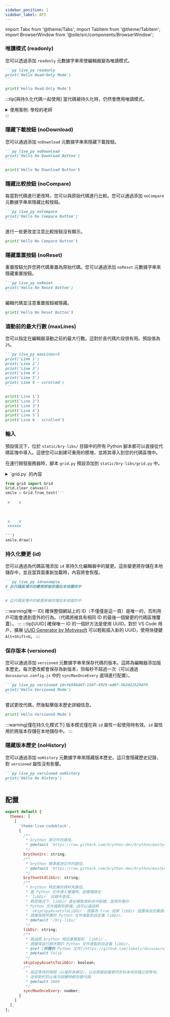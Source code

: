 ```yaml
---
sidebar_position: 1
sidebar_label: API
---
```


import Tabs from '@theme/Tabs';
import TabItem from '@theme/TabItem';
import BrowserWindow from '@site/src/components/BrowserWindow';



### 唯讀模式 (readonly)

您可以透過添加 `readonly` 元數據字串來使編輯器變為唯讀模式。

````md
```py live_py readonly
print('Hello Read-Only Mode')
```
````

<BrowserWindow>

```py live_py readonly
print('Hello Read-Only Mode')
```
</BrowserWindow>

:::tip[與持久化代碼一起使用]
當代碼被持久化時，仍然會應用唯讀模式。

<details>
<summary>使用案例: 學校的老師</summary>

這在學校的上下文中特別有用，其中一些練習/考試只能在給定的時間內完成，但您希望對提交的解決方案進行反饋。然後添加 `readonly` 屬性，學生可以看到他們的編輯，但無法編輯它們。

是的，這只有在您修改 `Store.tsxt`/`Storage.ts` 組件/腳本並引入與服務器後端的自定義連接時才能安全工作，其中代碼被存儲和提取。

</details>
:::

### 隱藏下載按鈕 (noDownload)

您可以通過添加 `noDownload` 元數據字串來隱藏下載按鈕。

````md
```py live_py noDownload
print('Hello No Download Button')
```
````

<BrowserWindow>

```py live_py noDownload
print('Hello No Download Button')
```
</BrowserWindow>

### 隱藏比較按鈕 (noCompare)

每當對代碼進行更改時，您可以與原始代碼進行比較。您可以通過添加 `noCompare` 元數據字串來隱藏比較按鈕。

````md
```py live_py noCompare
print('Hello No Compare Button')
```
````

<BrowserWindow>
進行一些更改並注意比較按鈕沒有顯示。

```py live_py noCompare
print('Hello No Compare Button')
```
</BrowserWindow>

### 隱藏重置按鈕 (noReset)

重置按鈕允許您將代碼重置為原始代碼。您可以通過添加 `noReset` 元數據字串來隱藏重置按鈕。

````md
```py live_py noReset
print('Hello No Reset Button')
```
````

<BrowserWindow>

編輯代碼並注意重置按鈕被隱藏。

```py live_py noReset
print('Hello No Reset Button')
```
</BrowserWindow>

### 滾動前的最大行數 (maxLines)

您可以指定在編輯器滾動之前的最大行數。這對於長代碼片段很有用。預設值為 `25`。

````md
```py live_py maxLines=5
print('Line 1')
print('Line 2')
print('Line 3')
print('Line 4')
print('Line 5')
print('Line 6 - scrolled')
```
````

<BrowserWindow>

```py live_py maxLines=5
print('Line 1')
print('Line 2')
print('Line 3')
print('Line 4')
print('Line 5')
print('Line 6 - scrolled')
```
</BrowserWindow>

### 輸入

預設情況下，位於 `static/bry-libs/` 目錄中的所有 Python 腳本都可以直接從代碼區塊中導入。這使您可以創建可重用的模塊，並將其導入到您的代碼區塊中。

在運行開發服務器時，腳本 `grid.py` 預設添加到 `static/bry-libs/grid.py` 中。

<details>
<summary>`grid.py` 的內容</summary>

```py
from browser import document # type: ignore
from config import Config # type: ignore

class Rectangle():
    col: int
    row: int
    ctx = None
    grid = None
    init_draw = False
    def __init__(self, grid, col: int, row: int, color: str = ''):
        self.col = col
        self.row = row
        self.grid = grid
        self.init_draw = False
        try:
            canvas = document[Config.CANVAS_ID]
            self.ctx = canvas.getContext('2d')
        except:
            pass
        self._color = color
        
    def get(self, offset_x: int, offset_y: int):
        y = (self.row + offset_y) % len(self.grid) # type: ignore
        x = (self.col + offset_x) % len(self.grid[y]) # type: ignore
        return self.grid[y][x] # type: ignore

    @property
    def color(self):
        return self._color

    @color.setter
    def color(self, color: str):
        if color == '':
            color = 'rgba(0,0,0,0)'

        if self._color == color and self.init_draw:
            return
        self._color = color
        self.init_draw = True
        self.draw()

    def draw(self):
        scale = self.grid.scale # type: ignore
        x = self.col * scale
        y = self.row * scale
        try:
            self.ctx.clearRect(x, y, scale, scale) # type: ignore
            self.ctx.lineWidth = 0 # type: ignore
            self.ctx.fillStyle = self.color # type: ignore
            self.ctx.fillRect(x, y, scale, scale) # type: ignore
        except:
            pass

    def copy(self, grid):
        return Rectangle(grid, self.col, self.row, self.color)

    def __repr__(self):
        return self.color

class RectLine():
    line: list = []
    n = 0
    max = 0
    def __init__(self, grid, row, cols: int | list, color: str = ''):
        self.grid = grid
        if type(cols) == list:
            self.line = cols # type: ignore
        else:
            self.line = [Rectangle(grid, col, row, color) for col in range(cols)] # type: ignore
        self.max = len(self.line) # type: ignore
    
    def __getitem__(self, key):
        return self.line[key]

    def __setitem__(self, key, value):
        self.line[key].color = value

    def __repr__(self):
        return ', '.join([f'{r.color}' for r in self.line])

    def __iter__(self):
        self.n = 0
        return self

    def __next__(self):
        if self.n < self.max:
            result = self[self.n]
            self.n += 1
            return result
        else:
            raise StopIteration
    
    def __len__(self):
        return self.max

    def draw(self):
        for rect in self.line:
            rect.draw()
    
    def copy(self, grid):
        return RectLine(grid, self.line[0].row, [l.copy(grid) for l in self.line]) # type: ignore

class Grid():
    lines = []
    n = 0
    max = 0
    CANVAS_ID = ''
    WIDTH = 500
    HEIGHT = 500
    scale = 10
    record_gif = False
    frames = {}

    def __init__(self, rows: int, cols: int, color: str = '', scale: int = -1):
        if scale < 0:
            if rows > 0 and cols > 0:
                scale = min(Grid.WIDTH // cols, Grid.HEIGHT // rows)
            else:
                scale = 10
        self.scale = scale
        self.lines = [RectLine(self, row, cols, color) for row in range(rows)]
        self.max = rows
    
    @staticmethod
    def setup(width: int, height: int, record_gif: bool = False):
        Grid.HEIGHT = height
        Grid.WIDTH = width
        Grid.record_gif = record_gif
        Grid.frames = {}
        canvas = document[Config.CANVAS_ID]
        parent = canvas.parent
        parent.replaceChildren()
    
        canv = document.createElement('canvas')
        canv.style.display = 'block'
        canv.id = Config.CANVAS_ID;
        canv.attrs['height'] = height
        canv.attrs['width'] = width
        canv.style.width = f'{width}px'
        canv.style.height = f'{height}px'
        parent.appendChild(canv)

    @staticmethod
    def from_bin_text(bin_text: str, colors={'s': 'black', '1': 'black', 'x': 'black', 'bg': ''}):
        lines = bin_text.lower().splitlines()
        if 'bg' not in colors:
            colors['bg'] = ''
        while len(lines) > 0 and len(lines[0]) == 0:
            lines.pop(0)
        size_y = len(lines)
        if size_y < 1:
            raise Exception('Grid must have at least one non empty line')
        size_x = max(map(lambda x: len(x), lines))

        scale = min(Grid.WIDTH // size_x, Grid.HEIGHT // size_y)
        grid = Grid(0, 0, colors['bg'], scale)
        raw_grid = []
        for line in lines:
            raw_line = []
            for x in range(size_x):
                if x < len(line):
                    raw_line.append(Rectangle(grid, x, len(raw_grid), colors.get(line[x], colors['bg'])))
                else:
                    raw_line.append(Rectangle(grid, x, len(raw_grid), colors['bg']))
            raw_grid.append(RectLine(grid, len(raw_grid), raw_line))
        grid.set_lines(raw_grid)
        grid.draw()
        return grid
        

    def set_lines(self, lines):
        self.lines = lines
        self.max = len(lines)

        
    def tolist(self):
        return [[c.color for c in l.line] for l in self.lines]

    @property
    def color_grid(self):
        return self.tolist()

    @property
    def grid(self):
        return self.tolist()

    @property
    def size(self):
        return (self.dim_y, self.dim_x)

    @property
    def dim_x(self):
        if self.max < 1:
            return 0
        return len(self[0])

    @property
    def dim_y(self):
        return len(self.lines)

    @staticmethod
    def clear_canvas():
        try:
            canvas = document[Config.CANVAS_ID]
            ctx = canvas.getContext('2d')
            ctx.clearRect(0, 0, Grid.WIDTH, Grid.HEIGHT) # type: ignore
        except:
            pass


    def draw(self):
        for line in self.lines:
            line.draw()

    @staticmethod
    def gif_add():
        if Grid.record_gif:
            canvas = document[Config.CANVAS_ID]
            frameName = 'frame_' + str(len(Grid.frames)).rjust(3, '0')
            Grid.frames[frameName] = canvas.toDataURL('image/png');



    def fill(self, color: str = ''):
        for line in self.lines:
            for cell in line:
                cell.color = color

    def copy(self):
        cp = Grid(0, 0)
        lines = [l.copy(cp) for l in self.lines]
        cp.set_lines(lines)
        return cp


    def __getitem__(self, key):
        return self.lines[key]

    def __setitem__(self, key, value):
        self.lines[key] = value
        
    def __repr__(self):
        rep = ''
        for line in self.lines:
            rep += f'{line}'
            rep += '\n'
        return rep
    
    def __iter__(self):
        self.n = 0
        return self

    def __next__(self):
        if self.n < self.max:
            result = self[self.n]
            self.n += 1
            return result
        else:
            raise StopIteration

    def __len__(self):
        return self.max
```
</details>

```py live_py title=grid__example.py
from grid import Grid
Grid.clear_canvas()
smile = Grid.from_text('''
       
 x    x
 
 
 
 x    x 
 xxxxxx
 
''')
smile.draw()
```

### 持久化變更 (id)

您可以通過為代碼區塊添加 `id` 來持久化編輯器中的變更。這些變更將存儲在本地儲存中，並且當頁面重新加載時，內容將會恢復。

````md
```py live_py id=example
# 此代碼區塊中的變更將被存儲在本地儲存中
```
````

<BrowserWindow>

```py live_py id=example
# 此代碼區塊中的變更將被存儲在本地儲存中
```

</BrowserWindow>

:::warning[唯一 ID]
確保整個網站上的 ID（不僅僅是這一頁）是唯一的，否則用戶可能會遇到意外的行為。（代碼將被具有相同 ID 的最後一個變更的代碼區塊覆蓋）。
:::
:::tip[UUID]
確保唯一 ID 的一個好方法是使用 UUID。對於 VS Code 用戶，擴展 [UUID Generator by Motivesoft](https://marketplace.visualstudio.com/items?itemName=motivesoft.vscode-uuid-generator) 可以輕鬆插入新的 UUID，使用快捷鍵 `Alt+Shift+U`。
:::

### 保存版本 (versioned)

您可以通過添加 `versioned` 元數據字串來保存代碼的版本。這將為編輯器添加版本歷史。每次更改都會保存為新版本，但每秒不超過一次（可以通過 `docusaurus.config.js` 中的 `syncMaxOnceEvery` 選項進行配置）。

````md
```py live_py versioned id=fe506dd7-1507-4929-ad07-302d22529d79
print('Hello Versioned Mode')
```
````

<BrowserWindow>

嘗試更改代碼，然後點擊版本歷史詳細信息。
```py live_py versioned id=fe506dd7-1507-4929-ad07-302d22529d79
print('Hello Versioned Mode')
```
</BrowserWindow>

:::warning[僅在持久化模式下]
版本模式僅在與 `id` 屬性一起使用時有效。`id` 屬性用於將版本存儲在本地儲存中。
:::

### 隱藏版本歷史 (noHistory)

您可以通過添加 `noHistory` 元數據字串來隱藏版本歷史。這只會隱藏歷史記錄，對 `versioned` 屬性沒有影響。

````md
```py live_py versioned noHistory
print('Hello No History')
```
````

## 配置

```js title=docusaurus.config.js
export default {
  themes: [
    [
      'theme-live-codeblock',
      {
        /**
         * brython 源文件的路徑。
         * @default 'https://raw.githack.com/brython-dev/brython/master/www/src/brython.js'
         */
        brythonSrc: string;
        /**
         * brython 標準庫源文件的路徑。
         * @default 'https://raw.githack.com/brython-dev/brython/master/www/src/brython_stdlib.js'
         */
        brythonStdlibSrc: string;
        /**
         * brython 特定庫的資料夾路徑。
         * 當 Python 文件導入模塊時，該模塊將在
         * `libDir` 目錄中查找。
         * 默認情況下，libDir 會在靜態資料夾中創建，並將所需的
         * Python 文件複製到那裡。這可以通過將 
         * `skipCopyAssetsToLibDir` 設置為 true 並將 libDir 設置為自定義路徑來更改。
         * 請確保將所需的 Python 文件複製到自定義 libDir。
         * @default '/bry-libs/'
         */
        libDir: string;
        /**
         * 跳過將 brython 特定庫複製到 `libDir`。
         * 請確保自行將所需的 Python 文件複製到自定義 libDir。
         * @ref [所需的 Python 文件](https://github.com/lebalz/docusaurus-live-brython/tree/main/src/assets)
         * @default false
         */
        skipCopyAssetsToLibDir: boolean;
        /**
         * 指定等待的時間（以毫秒為單位），以在將當前變更同步到本地存儲之前等待。
         * 這有助於防止每次按鍵時都存儲代碼。
         * @default 1000
         */
        syncMaxOnceEvery: number;  
      }
    ]
  ],
};
```